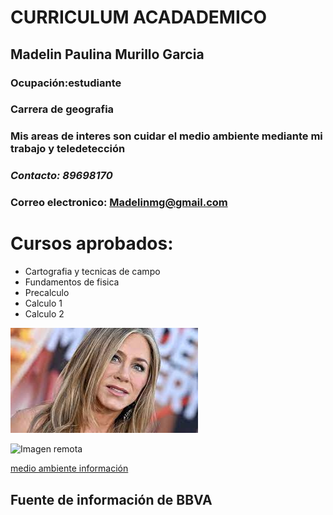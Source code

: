 # **CURRICULUM ACADADEMICO**
## Madelin Paulina Murillo Garcia
### Ocupación:estudiante 
### Carrera de geografia
### Mis areas de interes son cuidar el medio ambiente mediante mi trabajo y teledetección
### _Contacto: 89698170_
### Correo electronico: Madelinmg@gmail.com
# **Cursos aprobados:**
- Cartografia y tecnicas de campo
- Fundamentos de fisica
- Precalculo
- Calculo 1
- Calculo 2

 <img src="Jennifer.jfif" width="300">

![Imagen remota](https://encrypted-tbn0.gstatic.com/images?q=tbn:ANd9GcQLgW8Iw5rXFvhkw3-IW8S5FpB-Kd8v1YGAiQ&usqp=CAU)

[medio ambiente información](https://www.bbva.com/es/sostenibilidad/que-es-el-medioambiente-y-por-que-es-clave-para-la-vida/)


## Fuente de información de BBVA
